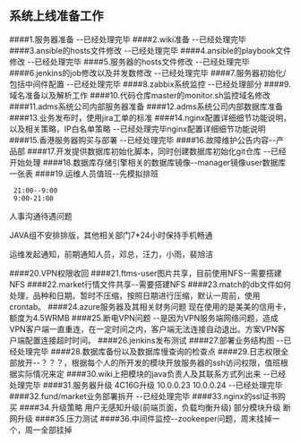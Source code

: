 系统上线准备工作
----------------------
####1.服务器准备
--已经处理完毕
####2.wiki准备
--已经处理完毕
####3.ansible的hosts文件修改
--已经处理完毕
####4.ansible的playbook文件修改
--已经处理完毕
####5.服务器的hosts文件修改
--已经处理完毕
####6.jenkins的job修改以及并发数修改
--已经处理完毕
####7.服务器初始化/包括中间件配置
--已经处理完毕
####8.zabbix系统监控
--已经处理部分
####9.域名准备以及解析工作
####10.代码仓库master的monitor.sh监控域名修改
####11.adms系统公司内部服务器准备
####12.adms系统公司内部数据库准备
####13.业务发布时，使用jira工单的标准
####14.nginx配置详细细节功能说明，以及相关策略，IP白名单策略
--已经处理完毕nginx配置详细细节功能说明
####15.香港服务器购买与部署
--已经处理完毕
####16.故障维护公告内容--产品部
####17.开发提供数据库初始化脚本，同时创建数据库初始化git仓库
--已经开始处理
####18.数据库存储引擎相关的数据库镜像--manager镜像user数据库一张表
####19.运维人员值班--先模拟排班

     21:00--9:00
     9:00-21:00

人事沟通待遇问题

JAVA组不安排排版，其他相关部门7*24小时保持手机畅通

运维发起通知，前期通知人员，邓总，汪力，小雨，裴旭洁

####20.VPN权限收回
####21.ftms-user图片共享，目前使用NFS--需要搭建NFS
####22.market行情文件共享--需要搭建NFS
####23.match的db文件如何处理，品种和日期。暂时不压缩，按照日期进行压缩，默认一周前，使用crontab。
####24.azure服务器及其相关财务问题
现在使用的是美美的信用卡，额度为4.5WRMB
####25.断电VPN问题
--是因为VPN服务端网络问题，造成VPN客户端一直重连，在一定时间之内，客户端无法连接自动退出。方案VPN客户端配置连接超时时间。
####26.jenkins发布测试
####27.部署业务结构图
--已经处理完毕
####28.数据库备份以及数据库慢查询的检查点
####29.日志权限全部放开--？？？，根据每个人的所开发的模块开放服务器的ssh访问权限，值班根据实际情况来定
####30.wiki上把模块的java负责人及其联系方式列出来
--已经处理完毕
####31.服务器升级
4C16G升级
10.0.0.23
10.0.0.24
--已经处理完毕
####32.fund/market业务部署拆开
--已经处理完毕
####33.nginx的ssl证书购买
####34.升级策略
     用户无感知升级(前端页面，负载均衡升级)
     部分模块升级
     断网升级
####35.压力测试
####36.中间件监控--zookeeper问题，周末挂掉一个，周一全部挂掉